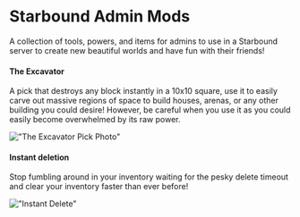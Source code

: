 # Starbound Admin Mods
A collection of tools, powers, and items for admins to use in a Starbound server to create new beautiful worlds and have fun with their friends!

#### The Excavator 
A pick that destroys any block instantly in a 10x10 square, use it to easily carve out massive regions of space to build houses, arenas, or any other building you could desire! However, be careful when you use it as you could easily become overwhelmed by its raw power.

!["The Excavator Pick Photo"](https://github.com/spiritman110/StarboundAdminMods/blob/master/photos/Screen%20Shot%202015-07-14%20at%203.02.41%20PM.png?raw=true)

#### Instant deletion
Stop fumbling around in your inventory waiting for the pesky delete timeout and clear your inventory faster than ever before!

!["Instant Delete"](https://github.com/spiritman110/StarboundAdminMods/blob/master/photos/quickdeletevid.gif?raw=true)
